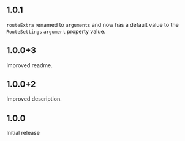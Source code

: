 ## 1.0.1
`routeExtra` renamed to `arguments` and now has a default value to the `RouteSettings` `argument` property value.
## 1.0.0+3
Improved readme.
## 1.0.0+2
Improved description.
## 1.0.0
Initial release